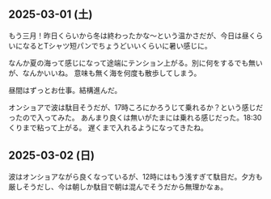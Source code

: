 ## 2025-03-01 (土)

もう三月！昨日くらいから冬は終わったかな〜という温かさだが、今日は昼くらいになるとTシャツ短パンでちょうどいいくらいに暑い感じに。

なんか夏の海って感じになって途端にテンション上がる。別に何をするでも無いが、なんかいいね。
意味も無く海を何度も散歩してしまう。

昼間はずっとお仕事。結構進んだ。

オンショアで波は駄目そうだが、17時ころにかろうじて乗れるか？という感じだったので入ってみた。
あんまり良くは無いがたまには乗れる感じだった。18:30くりまで粘って上がる。
遅くまで入れるようになってきたね。

## 2025-03-02 (日)

波はオンショアながら良くなっているが、12時にはもう浅すぎて駄目だ。夕方も厳しそうだし、今は朝しか駄目で朝は混んでそうだから無理かなぁ。